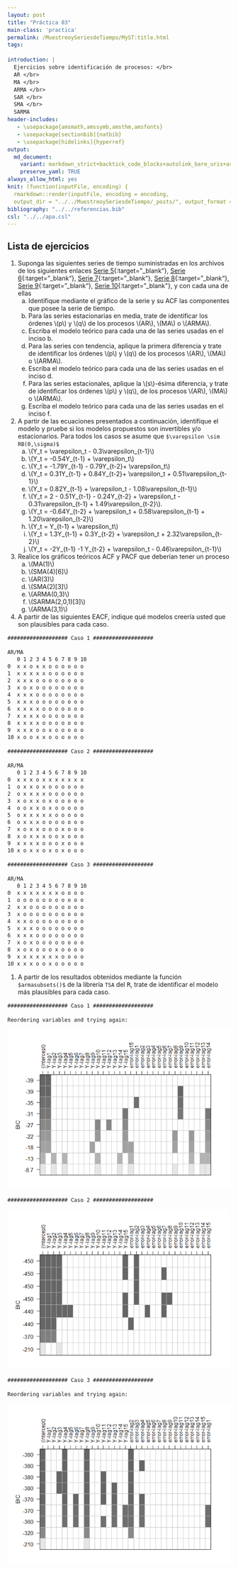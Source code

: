 ```yaml
---
layout: post
title: "Práctica 03"
main-class: 'practica'
permalink: /MuestreoySeriesdeTiempo/MyST:title.html
tags:

introduction: |
  Ejercicios sobre identificación de procesos: </br> 
  AR </br>
  MA </br>
  ARMA </br>
  SAR </br>
  SMA </br>
  SARMA
header-includes:
   - \usepackage{amsmath,amssymb,amsthm,amsfonts}
   - \usepackage[sectionbib]{natbib}
   - \usepackage[hidelinks]{hyperref}
output:
  md_document:
    variant: markdown_strict+backtick_code_blocks+autolink_bare_uris+ascii_identifiers+tex_math_single_backslash
    preserve_yaml: TRUE
always_allow_html: yes   
knit: (function(inputFile, encoding) {
  rmarkdown::render(inputFile, encoding = encoding,
  output_dir = "../../MuestreoySeriesdeTiempo/_posts/", output_format = "all"  ) })
bibliography: "../../referencias.bib"
csl: "../../apa.csl"
---
```








Lista de ejercicios
-------------------

1.  Suponga las siguientes series de tiempo suministradas en los
    archivos de los siguientes enlaces [Serie
    5](https://github.com/jiperezga/jiperezga.github.io/raw/master/Dataset/MySTSim5.xlsx){:target="\_blank“},
    [Serie
    6](https://github.com/jiperezga/jiperezga.github.io/raw/master/Dataset/MySTSim6.xlsx){:target=”\_blank“},
    [Serie
    7](https://github.com/jiperezga/jiperezga.github.io/raw/master/Dataset/MySTSim7.xlsx){:target=”\_blank“},
    [Serie
    8](https://github.com/jiperezga/jiperezga.github.io/raw/master/Dataset/MySTSim8.xlsx){:target=”\_blank“},
    [Serie
    9](https://github.com/jiperezga/jiperezga.github.io/raw/master/Dataset/MySTSim9.xlsx){:target=”\_blank“},
    [Serie
    10](https://github.com/jiperezga/jiperezga.github.io/raw/master/Dataset/MySTSim10.xlsx){:target=”\_blank"},
    y con cada una de ellas
    <ol type="a">
    <li>
    Identifique mediante el gráfico de la serie y su ACF las componentes
    que posee la serie de tiempo.
    </li>
    <li>
    Para las series estacionarias en media, trate de identificar los
    órdenes \(p\) y \(q\) de los procesos \(AR\), \(MA\) o \(ARMA\).
    </li>
    <li>
    Escriba el modelo teórico para cada una de las series usadas en el
    inciso b.
    </li>
    <li>
    Para las series con tendencia, aplique la primera diferencia y trate
    de identificar los órdenes \(p\) y \(q\) de los procesos \(AR\),
    \(MA\) o \(ARMA\).
    </li>
    <li>
    Escriba el modelo teórico para cada una de las series usadas en el
    inciso d. 
    </li>
    <li>
    Para las series estacionales, aplique la \(s\)-ésima diferencia, y
    trate de identificar los órdenes \(p\) y \(q\), de los procesos
    \(AR\), \(MA\) o \(ARMA\).
    </li>
    <li>
    Escriba el modelo teórico para cada una de las series usadas en el
    inciso f. 
    </li>
    </ol>
2.  A partir de las ecuaciones presentados a continuación, identifique
    el modelo y pruebe si los modelos propuestos son invertibles y/o
    estacionarios. Para todos los casos se asume que
    `$\varepsilon \sim RB(0,\sigma)$`
    <ol type="a">
    <li>
    \(Y_t = \varepsilon_t - 0.3\varepsilon_{t-1}\)
    </li>
    <li>
    \(Y_t = -0.54Y_{t-1} + \varepsilon_t\)
    </li>
    <li>
    \(Y_t = -1.79Y_{t-1} - 0.79Y_{t-2}+ \varepsilon_t\)
    </li>
    <li>
    \(Y_t = 0.31Y_{t-1} + 0.84Y_{t-2}+ \varepsilon_t + 0.51\varepsilon_{t-1}\)
    </li>
    <li>
    \(Y_t = 0.82Y_{t-1} + \varepsilon_t - 1.08\varepsilon_{t-1}\)
    </li>
    <li>
    \(Y_t = 2 - 0.51Y_{t-1} - 0.24Y_{t-2} + \varepsilon_t - 0.31\varepsilon_{t-1} + 1.49\varepsilon_{t-2}\).
    </li>
    <li>
    \(Y_t = -0.64Y_{t-2} + \varepsilon_t + 0.58\varepsilon_{t-1} + 1.20\varepsilon_{t-2}\)
    </li>
    <li>
    \(Y_t = Y_{t-1} + \varepsilon_t\)
    </li>
    <li>
    \(Y_t = 1.3Y_{t-1} + 0.3Y_{t-2} + \varepsilon_t + 2.32\varepsilon_{t-2}\)
    <li>
    \(Y_t = -2Y_{t-1} -1 Y_{t-2} + \varepsilon_t - 0.46\varepsilon_{t-1}\)
    </li>
    </li>
    </ol>
3.  Realice los gráficos teóricos ACF y PACF que deberían tener un
    proceso
    <ol type="a">
    <li>
    \(MA(1)\)
    </li>
    <li>
    \(SMA(4)[6]\)
    </li>
    <li>
    \(AR(3)\)
    </li>
    <li>
    \(SMA(2)[3]\)
    </li>
    <li>
    \(ARMA(0,3)\)
    </li>
    <li>
    \(SARMA(2,0,1)[3]\)
    </li>
    <li>
    \(ARMA(3,1)\)
    </li>
    </ol>
4.  A partir de las siguientes EACF, indique qué modelos creería usted
    que son plausibles para cada caso.

<!-- -->

    ################### Caso 1 ###################

    AR/MA
       0 1 2 3 4 5 6 7 8 9 10
    0  x x o x x o o o o o o 
    1  x x x x x o o o o o o 
    2  x x x o o o o o o o o 
    3  x o x o o o o o o o o 
    4  x x x o o o o o o o o 
    5  x x x o o o o o o o o 
    6  x x x x o o o o o o o 
    7  x x x x o o o o o o o 
    8  x x x x o o o o o o o 
    9  x x x o o x o o o o o 
    10 x o o x x o o o o o o 

    ################### Caso 2 ###################

    AR/MA
       0 1 2 3 4 5 6 7 8 9 10
    0  x x x o x x x x x x x 
    1  o x x o x o o o o o o 
    2  o x x x x o o o o o o 
    3  x o x x o x o o o o o 
    4  o o x x o x o o o o o 
    5  o x x x x x o o o o o 
    6  o x x x o o o o o o o 
    7  x o x x o o o x o o o 
    8  x o x x x o o x o o o 
    9  x x x x o o o x o o o 
    10 x o x x o x o x o o o 

    ################### Caso 3 ###################

    AR/MA
       0 1 2 3 4 5 6 7 8 9 10
    0  x x x x x x x o o o o 
    1  o o o o o o o o o o o 
    2  x x o o o o o o o o o 
    3  x o o o o o o o o o o 
    4  x x o o o o o o o o o 
    5  x x x o o o o o o o o 
    6  x x x o o o o o o o o 
    7  x o x o o o o o o o o 
    8  x o x o o o x o o o o 
    9  x x x x x x x o o o o 
    10 x x x o o x o o o o o 

1.  A partir de los resultados obtenidos mediante la función
    `$armasubsets()$` de la librería `TSA` del <tt>R</tt>, trate de
    identificar el modelo más plausibles para cada caso.

<!-- -->

    ################### Caso 1 ###################

    Reordering variables and trying again:

![](../../MuestreoySeriesdeTiempo/images/Practica03unnamed-chunk-4-1.png)

    ################### Caso 2 ###################

![](../../MuestreoySeriesdeTiempo/images/Practica03unnamed-chunk-4-2.png)

    ################### Caso 3 ###################

    Reordering variables and trying again:

![](../../MuestreoySeriesdeTiempo/images/Practica03unnamed-chunk-4-3.png)
